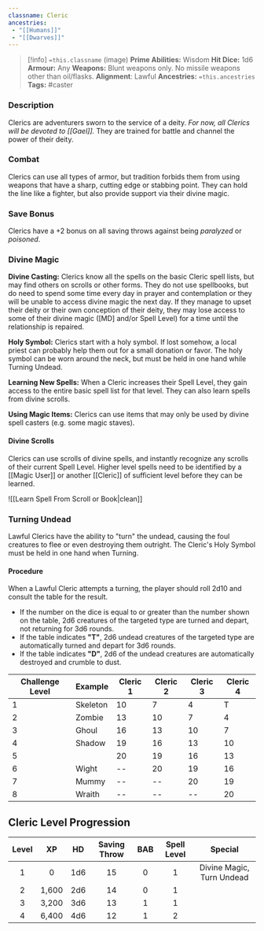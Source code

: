 ```yaml
---
classname: Cleric
ancestries: 
 - "[[Humans]]"
 - "[[Dwarves]]"
---
```


 >[!info] `=this.classname`  (image)
**Prime Abilities:** Wisdom
**Hit Dice:** 1d6
**Armour:** Any
**Weapons:** Blunt weapons only. No missile weapons other than oil/flasks.
**Alignment**: Lawful
**Ancestries:** `=this.ancestries`
**Tags:** #caster

  
### Description

Clerics are adventurers sworn to the service of a deity. *For now, all Clerics will be devoted to [[Gael]].* They are trained for battle and channel the power of their deity.

  
### Combat
 
Clerics can use all types of armor, but tradition forbids them from using weapons that have a sharp, cutting edge or stabbing point. They can hold the line like a fighter, but also provide support via their divine magic.
  

### Save Bonus
  
Clerics have a +2 bonus on all saving throws against being *paralyzed*  or *poisoned*.



### Divine Magic

**Divine Casting:** Clerics know all the spells on the basic Cleric spell lists, but may find others on scrolls or other forms. They do not use spellbooks, but do need to spend some time every day in prayer and contemplation or they will be unable to access divine magic the next day. If they manage to upset their deity or their own conception of their deity, they may lose access to some of their divine magic ([MD] and/or Spell Level) for a time until the relationship is repaired.


**Holy Symbol:** Clerics start with a holy symbol. If lost somehow, a local priest can probably help them out for a small donation or favor. The holy symbol can be worn around the neck, but must be held in one hand while Turning Undead.

**Learning New Spells:** When a Cleric increases their Spell Level, they gain access to the entire basic spell list for that level. They can also learn spells from divine scrolls.

**Using Magic Items:** Clerics can use items that may only be used by divine spell casters (e.g. some magic staves).

#### Divine Scrolls
Clerics can use scrolls of divine spells, and instantly recognize any scrolls of their current Spell Level. Higher level spells need to be identified by a [[Magic User]] or another [[Cleric]] of sufficient level before they can be learned.

![[Learn Spell From Scroll or Book|clean]]


### Turning Undead
 

Lawful Clerics have the ability to "turn" the undead, causing the foul creatures to flee or even destroying them outright. The Cleric's Holy Symbol must be held in one hand when Turning.

#### Procedure

When a Lawful Cleric attempts a turning, the player should roll 2d10 and consult the table for the result.

- If the number on the dice is equal to or greater than the number shown on the table, 2d6 creatures of the targeted type are turned and depart, not returning for 3d6 rounds.
- If the table indicates **"T"**, 2d6 undead creatures of the targeted type are automatically turned and depart for 3d6 rounds.
- If the table indicates **"D"**, 2d6 of the undead creatures are automatically destroyed and crumble to dust.


| **Challenge Level** | **Example** | **Cleric  1** | **Cleric 2** | **Cleric 3** | **Cleric 4** |
| ------------------- | ----------- | ------------- | ------------ | ------------ | ------------ |
| 1                   | Skeleton    | 10            | 7            | 4            | T            |
| 2                   | Zombie      | 13            | 10           | 7            | 4            |
| 3                   | Ghoul       | 16            | 13           | 10           | 7            |
| 4                   | Shadow      | 19            | 16           | 13           | 10           |
| 5                   |             | 20            | 19           | 16           | 13           |
| 6                   | Wight       | --            | 20           | 19           | 16           |
| 7                   | Mummy       | --            | --           | 20           | 19           |
| 8                   | Wraith      | --            | --           | --           | 20           |

## Cleric Level Progression


| Level |  XP   | HD  | Saving Throw | BAB | Spell Level |          Special          | 
|:-----:|:-----:|:---:|:------------:|:---:|:-----------:|:-------------------------:|
|   1   |   0   | 1d6 |      15      |  0  |      1      | Divine Magic, Turn Undead |
|   2   | 1,600 | 2d6 |      14      |  0  |      1      |                           |
|   3   | 3,200 | 3d6 |      13      |  1  |      1      |                           |
|   4   | 6,400 | 4d6 |      12      |  1  |      2      |                           |


